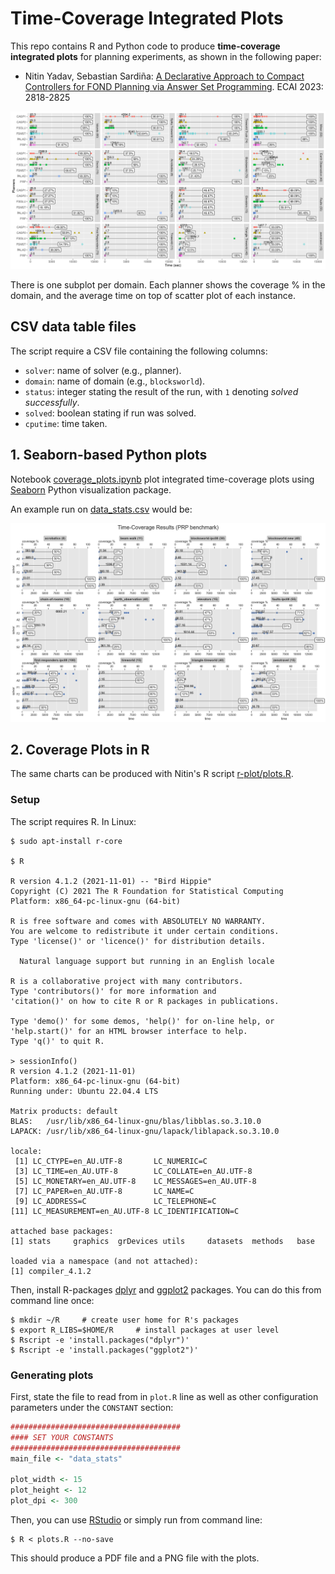 # Time-Coverage Integrated Plots

This repo contains R and Python code to produce **time-coverage integrated plots** for planning experiments, as shown in the following paper:

* Nitin Yadav, Sebastian Sardiña: [A Declarative Approach to Compact Controllers for FOND Planning via Answer Set Programming](https://ebooks.iospress.nl/doi/10.3233/FAIA230593). ECAI 2023: 2818-2825

![coverage-cfond.png](coverage-cfond-ecai23.png)

There is one subplot per domain. Each planner shows the coverage % in the domain, and the average time on top of scatter plot of each instance.

## CSV data table files

The script require a CSV file containing the following columns:

* `solver`: name of solver (e.g., planner).
* `domain`: name of domain (e.g., `blocksworld`).
* `status`: integer stating the result of the run, with `1` denoting _solved successfully_.
* `solved`: boolean stating if run was solved.
* `cputime`: time taken.



## 1. Seaborn-based Python plots

Notebook [coverage_plots.ipynb](coverage_plots.ipynb) plot integrated time-coverage plots using [Seaborn](https://seaborn.pydata.org/) Python visualization package.

An example run on [data_stats.csv](data_stats.csv) would be:

![plot](data_stats_plot_PRP.png)


## 2. Coverage Plots in R

The same charts can be produced with Nitin's R script [r-plot/plots.R](r-plot/plots.R).

### Setup

The script requires R. In Linux:

```shell
$ sudo apt-install r-core

$ R

R version 4.1.2 (2021-11-01) -- "Bird Hippie"
Copyright (C) 2021 The R Foundation for Statistical Computing
Platform: x86_64-pc-linux-gnu (64-bit)

R is free software and comes with ABSOLUTELY NO WARRANTY.
You are welcome to redistribute it under certain conditions.
Type 'license()' or 'licence()' for distribution details.

  Natural language support but running in an English locale

R is a collaborative project with many contributors.
Type 'contributors()' for more information and
'citation()' on how to cite R or R packages in publications.

Type 'demo()' for some demos, 'help()' for on-line help, or
'help.start()' for an HTML browser interface to help.
Type 'q()' to quit R.

> sessionInfo()
R version 4.1.2 (2021-11-01)
Platform: x86_64-pc-linux-gnu (64-bit)
Running under: Ubuntu 22.04.4 LTS

Matrix products: default
BLAS:   /usr/lib/x86_64-linux-gnu/blas/libblas.so.3.10.0
LAPACK: /usr/lib/x86_64-linux-gnu/lapack/liblapack.so.3.10.0

locale:
 [1] LC_CTYPE=en_AU.UTF-8       LC_NUMERIC=C
 [3] LC_TIME=en_AU.UTF-8        LC_COLLATE=en_AU.UTF-8
 [5] LC_MONETARY=en_AU.UTF-8    LC_MESSAGES=en_AU.UTF-8
 [7] LC_PAPER=en_AU.UTF-8       LC_NAME=C
 [9] LC_ADDRESS=C               LC_TELEPHONE=C
[11] LC_MEASUREMENT=en_AU.UTF-8 LC_IDENTIFICATION=C

attached base packages:
[1] stats     graphics  grDevices utils     datasets  methods   base

loaded via a namespace (and not attached):
[1] compiler_4.1.2
```

Then, install R-packages [dplyr](https://dplyr.tidyverse.org/) and [ggplot2](https://ggplot2.tidyverse.org/) packages. You can do this from command line once:

```shell
$ mkdir ~/R     # create user home for R's packages
$ export R_LIBS=$HOME/R     # install packages at user level
$ Rscript -e 'install.packages("dplyr")'
$ Rscript -e 'install.packages("ggplot2")'
```

### Generating plots

First, state the file to read from in `plot.R` line as well as other configuration parameters under the `CONSTANT` section:

```R
######################################
#### SET YOUR CONSTANTS
######################################
main_file <- "data_stats"

plot_width <- 15
plot_height <- 12
plot_dpi <- 300
```

Then, you can use [RStudio](https://posit.co/download/rstudio-desktop/) or simply run from command line:

```shell
$ R < plots.R --no-save
```

This should produce a PDF file and a PNG file with the plots.
